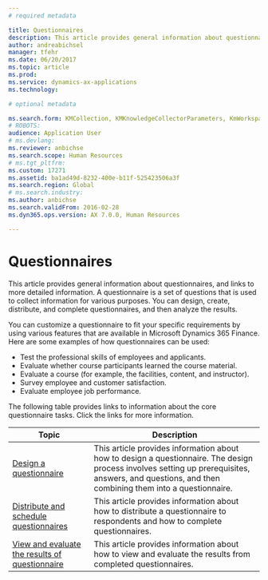 ```yaml
---
# required metadata

title: Questionnaires
description: This article provides general information about questionnaires, and links to more detailed information. A questionnaire is a set of questions that is used to collect information for various purposes. You can design, create, distribute, and complete questionnaires, and then analyze the results. 
author: andreabichsel
manager: tfehr
ms.date: 06/20/2017
ms.topic: article
ms.prod: 
ms.service: dynamics-ax-applications
ms.technology: 

# optional metadata

ms.search.form: KMCollection, KMKnowledgeCollectorParameters, KmWorkspace, HcmLearningWorkspace
# ROBOTS: 
audience: Application User
# ms.devlang: 
ms.reviewer: anbichse
ms.search.scope: Human Resources
# ms.tgt_pltfrm: 
ms.custom: 17271
ms.assetid: ba1ad49d-8232-400e-b11f-525423506a3f
ms.search.region: Global
# ms.search.industry: 
ms.author: anbichse
ms.search.validFrom: 2016-02-28
ms.dyn365.ops.version: AX 7.0.0, Human Resources

---
```


# Questionnaires

This article provides general information about questionnaires, and links to more detailed information. A questionnaire is a set of questions that is used to collect information for various purposes. You can design, create, distribute, and complete questionnaires, and then analyze the results. 

You can customize a questionnaire to fit your specific requirements by using various features that are available in Microsoft Dynamics 365 Finance. Here are some examples of how questionnaires can be used:

-   Test the professional skills of employees and applicants.
-   Evaluate whether course participants learned the course material.
-   Evaluate a course (for example, the facilities, content, and instructor).
-   Survey employee and customer satisfaction.
-   Evaluate employee job performance.

The following table provides links to information about the core questionnaire tasks. Click the links for more information.

| Topic| Description|
|------|------------|
| [Design a questionnaire](hr-learning-design-questionnaires.md) | This article provides information about how to design a questionnaire. The design process involves setting up prerequisites, answers, and questions, and then combining them into a questionnaire. |
| [Distribute and schedule questionnaires](hr-learning-distribute-questionnaires.md) | This article provides information about how to distribute a questionnaire to respondents and how to complete questionnaires. |
| [View and evaluate the results of questionnaire](hr-learning-evaluate-questionnaire-results.md) | This article provides information about how to view and evaluate the results from completed questionnaires. |
